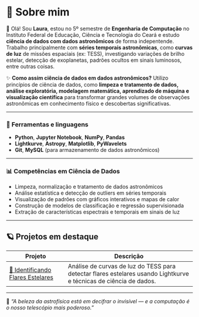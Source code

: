 # 🌠 Sobre mim

👋 Olá! Sou **Laura**, estou no 5º semestre de **Engenharia de Computação** no Instituto Federal de Educação, Ciência e Tecnologia do Ceará e estudo **ciência de dados com dados astronômicos** de forma indepentende. Trabalho principalmente com **séries temporais astronômicas**, como **curvas de luz** de missões espaciais (ex: TESS), investigando variações de brilho estelar, detecção de exoplanetas, padrões ocultos em sinais luminosos, entre outras coisas.  

✨ **Como assim ciência de dados em dados astronômicos?** Utilizo princípios de ciência de dados, como **limpeza e tratamento de dados, análise exploratória, modelagem matemática, aprendizado de máquina e visualização científica** para transformar grandes volumes de observações astronômicas em conhecimento físico e descobertas significativas.

---

### 🧠 Ferramentas e linguagens
- **Python**, **Jupyter Notebook**, **NumPy**, **Pandas**  
- **Lightkurve**, **Astropy**, **Matplotlib**, **PyWavelets**  
- **Git**, **MySQL** (para armazenamento de dados astronômicos)

---

  ### 📊 Competências em Ciência de Dados

- Limpeza, normalização e tratamento de dados astronômicos
- Análise estatística e detecção de outliers em séries temporais
- Visualização de padrões com gráficos interativos e mapas de calor
- Construção de modelos de classificação e regressão supervisionada
- Extração de características espectrais e temporais em sinais de luz

---

## 🪐 Projetos em destaque

| Projeto | Descrição | 
|----------|------------|
| [🌟 Identificando Flares Estelares](https://github.com/Laura-KP/identificando_flares_estelares) | Análise de curvas de luz do TESS para detectar flares estelares usando Lightkurve e técnicas de ciência de dados. |



---

📡 *“A beleza da astrofísica está em decifrar o invisível — e a computação é o nosso telescópio mais poderoso.”*



